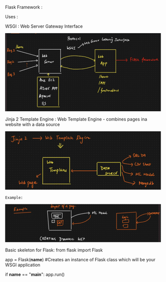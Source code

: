 
Flask Framework :


Uses :

WSGI : Web Server Gateway Interface 


![alt text](image.png)


Jinja 2 Template Engine :
    Web Template Engine - combines pages ina website with a data source

![alt text](image-1.png)

    Example:
![alt text](image-2.png)


Basic skeleton for Flask:
from flask import Flask

app = Flask(__name__) #Creates an instance of Flask class which will be your WSGI application


if __name__ == "__main__":
    app.run()
